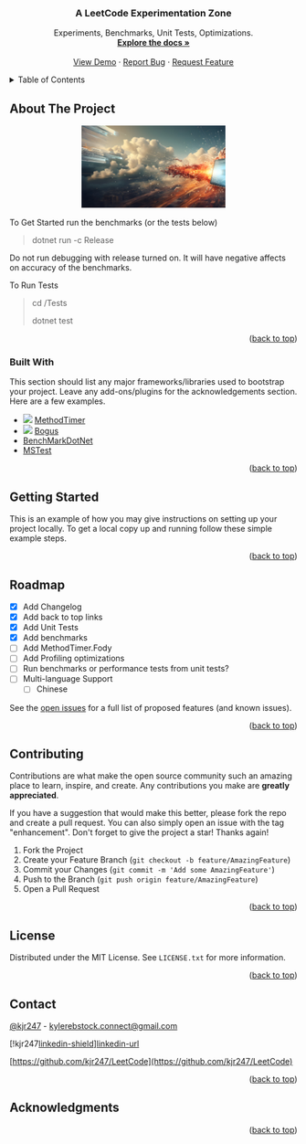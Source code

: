﻿<!-- Improved compatibility of back to top link: See: https://github.com/othneildrew/Best-README-Template/pull/73 -->
<a name="readme-top"></a>
<!--
*** Thanks for checking out the Best-README-Template. If you have a suggestion
*** that would make this better, please fork the repo and create a pull request
*** or simply open an issue with the tag "enhancement".
*** Don't forget to give the project a star!
*** Thanks again! Now go create something AMAZING! :D
-->



<!-- PROJECT SHIELDS -->
<!--
*** I'm using markdown "reference style" links for readability.
*** Reference links are enclosed in brackets [ ] instead of parentheses ( ).
*** See the bottom of this document for the declaration of the reference variables
*** for contributors-url, forks-url, etc. This is an optional, concise syntax you may use.
*** https://www.markdownguide.org/basic-syntax/#reference-style-links
-->
<!-- [![Contributors][contributors-shield]][contributors-url]
[![Forks][forks-shield]][forks-url]
[![Stargazers][stars-shield]][stars-url]
[![Issues][issues-shield]][issues-url]
[![MIT License][license-shield]][license-url]
[![LinkedIn][linkedin-shield]][linkedin-url] -->



<!-- PROJECT LOGO -->
<br />
<div align="center">
  <a href="https://github.com/kjr247/LeetCode">
    <!-- <img src="images/logo.png" alt="Logo" width="80" height="80"> -->
  </a>

  <h3 align="center">A LeetCode Experimentation Zone</h3>

  <p align="center">
    Experiments, Benchmarks, Unit Tests, Optimizations.
    <br />
    <a href="https://github.com/kjr247/LeetCode"><strong>Explore the docs »</strong></a>
    <br />
    <br />
    <a href="https://github.com/kjr247/LeetCode">View Demo</a>
    ·
    <a href="https://github.com/kjr247/LeetCode/issues">Report Bug</a>
    ·
    <a href="https://github.com/kjr247/LeetCode/issues">Request Feature</a>
  </p>
</div>



<!-- TABLE OF CONTENTS -->
<details>
  <summary>Table of Contents</summary>
  <ol>
    <li>
      <a href="#about-the-project">About The Project</a>
      <ul>
        <li><a href="#built-with">Built With</a></li>
      </ul>
    </li>
    <li>
      <a href="#getting-started">Getting Started</a>
      <ul>
        <li><a href="#prerequisites">Prerequisites</a></li>
        <li><a href="#installation">Installation</a></li>
      </ul>
    </li>
    <li><a href="#usage">Usage</a></li>
    <li><a href="#roadmap">Roadmap</a></li>
    <li><a href="#contributing">Contributing</a></li>
    <li><a href="#license">License</a></li>
    <li><a href="#contact">Contact</a></li>
    <li><a href="#acknowledgments">Acknowledgments</a></li>
  </ol>
</details>



<!-- ABOUT THE PROJECT -->
## About The Project

<img src="./Assets/fast-software-code-upscaled.jpg" height="250" style="max-width: 50%; height: auto; padding-left: 25%" >

<!-- There are many great README templates available on GitHub; however, I didn't find one that really suited my needs so I created this enhanced one. I want to create a README template so amazing that it'll be the last one you ever need -- I think this is it.

Here's why:
* Your time should be focused on creating something amazing. A project that solves a problem and helps others
* You shouldn't be doing the same tasks over and over like creating a README from scratch
* You should implement DRY principles to the rest of your life :smile:

Of course, no one template will serve all projects since your needs may be different. So I'll be adding more in the near future. You may also suggest changes by forking this repo and creating a pull request or opening an issue. Thanks to all the people have contributed to expanding this template! -->

To Get Started run the benchmarks (or the tests below)

> dotnet run -c Release

Do not run debugging with release turned on. It will have negative affects on accuracy of the benchmarks.

To Run Tests

> cd /Tests
>
> dotnet test

<p align="right">(<a href="#readme-top">back to top</a>)</p>

### Built With

This section should list any major frameworks/libraries used to bootstrap your project. Leave any add-ons/plugins for the acknowledgements section. Here are a few examples.

* <img src="https://raw.githubusercontent.com/Fody/MethodTimer/master/package_icon.png" style="width: 20px; " >   [MethodTimer][MethodTimer-url]
* <img src="https://raw.githubusercontent.com/bchavez/Bogus/master/Docs/logo.png" style="width: 20px; " >  [Bogus][Bogus-url]
* [BenchMarkDotNet](https://www.nuget.org/packages/BenchmarkDotNet)
* [MSTest](https://www.nuget.org/packages/MSTest.TestFramework)

<p align="right">(<a href="#readme-top">back to top</a>)</p>


<!-- GETTING STARTED -->
## Getting Started

This is an example of how you may give instructions on setting up your project locally.
To get a local copy up and running follow these simple example steps.

<!-- ### Prerequisites -->

<p align="right">(<a href="#readme-top">back to top</a>)</p>


<!-- ROADMAP -->
## Roadmap

- [x] Add Changelog
- [x] Add back to top links
- [x] Add Unit Tests
- [x] Add benchmarks
- [ ] Add MethodTimer.Fody
- [ ] Add Profiling optimizations
- [ ] Run benchmarks or performance tests from unit tests?
- [ ] Multi-language Support
    - [ ] Chinese

See the [open issues](https://github.com/othneildrew/Best-README-Template/issues) for a full list of proposed features (and known issues).

<p align="right">(<a href="#readme-top">back to top</a>)</p>



<!-- CONTRIBUTING -->
## Contributing

Contributions are what make the open source community such an amazing place to learn, inspire, and create. Any contributions you make are **greatly appreciated**.

If you have a suggestion that would make this better, please fork the repo and create a pull request. You can also simply open an issue with the tag "enhancement".
Don't forget to give the project a star! Thanks again!

1. Fork the Project
2. Create your Feature Branch (`git checkout -b feature/AmazingFeature`)
3. Commit your Changes (`git commit -m 'Add some AmazingFeature'`)
4. Push to the Branch (`git push origin feature/AmazingFeature`)
5. Open a Pull Request

<p align="right">(<a href="#readme-top">back to top</a>)</p>



<!-- LICENSE -->
## License

Distributed under the MIT License. See `LICENSE.txt` for more information.

<p align="right">(<a href="#readme-top">back to top</a>)</p>



<!-- CONTACT -->
## Contact

[@kjr247](https://twitter.com/kjr247) - kylerebstock.connect@gmail.com

[!kjr247[linkedin-shield]][linkedin-url]

[https://github.com/kjr247/LeetCode](https://github.com/kjr247/LeetCode)

<p align="right">(<a href="#readme-top">back to top</a>)</p>



<!-- ACKNOWLEDGMENTS -->
## Acknowledgments


<p align="right">(<a href="#readme-top">back to top</a>)</p>



<!-- MARKDOWN LINKS & IMAGES -->
<!-- https://www.markdownguide.org/basic-syntax/#reference-style-links -->
[linkedin-shield]: https://img.shields.io/badge/-LinkedIn-black.svg?style=for-the-badge&logo=linkedin&colorB=555
[linkedin-url]: https://www.linkedin.com/in/kylerebstock/

[Bogus-url]: https://github.com/bchavez/Bogus
[MethodTimer.com]: https://raw.githubusercontent.com/Fody/MethodTimer/master/package_icon.png
[MethodTimer-url]: https://github.com/Fody/MethodTimer